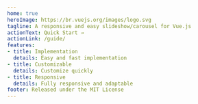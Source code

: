 ```yaml
---
home: true
heroImage: https://br.vuejs.org/images/logo.svg
tagline: A responsive and easy slideshow/carousel for Vue.js
actionText: Quick Start →
actionLink: /guide/
features:
- title: Implementation
  details: Easy and fast implementation
- title: Customizable
  details: Customize quickly
- title: Responsive
  details: Fully responsive and adaptable
footer: Released under the MIT License️
---
```

